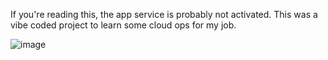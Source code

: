 If you're reading this, the app service is probably not activated.
This was a vibe coded project to learn some cloud ops for my job.


![image](https://github.com/user-attachments/assets/72bbfac9-7920-4964-a822-128f48228ddd)
